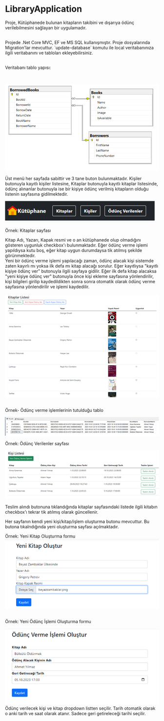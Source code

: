 # LibraryApplication

Proje, Kütüphanede bulunan kitapların takibini ve dışarıya ödünç verilebilmesini sağlayan bir uygulamadır.

</br>
Projede .Net Core MVC, EF ve MS SQL kullanışmıştır. Proje dosyalarında Migration'lar mevcuttur.  `update-database` komutu ile local veritabanınıza ilgili veritabanını ve tabloları ekleyebilirsiniz.

</br>
</br>

Veritabanı tablo yapısı:

</br>

![sql](https://github.com/ahmetyusufyilmaz/LibraryApplication/raw/master/wwwroot/images/9.PNG)

Üst menü her sayfada sabittir ve 3 tane buton bulunmaktadır. Kişiler butonuyla kayıtlı kişiler listesine, Kitaplar butonuyla kayıtlı kitaplar listesinde, ödünç alınanlar butonuyla ise bir kişiye ödünç verilmiş kitapların olduğu listenin sayfasına gidilmektedir.

![Menü](https://github.com/ahmetyusufyilmaz/LibraryApplication/raw/master/wwwroot/images/0.PNG)
</br>


Örnek: Kitaplar sayfası</br>

Kitap Adı, Yazarı, Kapak resmi ve o an kütüphanede olup olmadığını gösteren uygunluk checkbox'ı bulunmaktadır. Eğer ödünç verme işlemi yapıldıysa kutu boş, eğer kitap uygun durumdaysa tik atılmış şekilde görünmektedir. </br>
Yeni bir ödünç verme işlemi yapılacağı zaman, ödünç alacak kişi sistemde zaten kayırlı mı yoksa ilk defa mı kitap alacağı sorulur. Eğer kayıtlıysa "kayıtlı kişiye ödünç ver" butonuyla ilgili sayfaya gidilir. Eğer ilk defa kitap alacaksa "yeni kişiye ödünç ver"
butonuyla önce kişi ekleme sayfasına yönlendirilir, kişi bilgileri girilip kaydedildikten sonra sonra otomatik olarak ödünç verme sayfasına yönlendirilir ve işlemi kaydedilir.
</br>
</br>
![Kitaplar Sayfası](https://github.com/ahmetyusufyilmaz/LibraryApplication/raw/master/wwwroot/images/1.PNG)

</br>
Örnek- Ödünç verme işlemlerinin tutulduğu tablo </br>

![borrowedbooks](https://github.com/ahmetyusufyilmaz/LibraryApplication/raw/master/wwwroot/images/8.PNG)
</br>


Örnek: Ödünç Verilenler sayfası</br>

![Ödünç Sayfası](https://github.com/ahmetyusufyilmaz/LibraryApplication/raw/master/wwwroot/images/7.PNG)

Teslim alındı butonuna tıklandığında kitaplar sayfasındaki listede ilgili kitabın checkbox'ı tekrar tik atılmış olarak güncellenir.


Her sayfanın kendi yeni kişi/kitap/işlem oluşturma butonu mevcuttur. Bu butona tıkalndığında yeni oluşturma sayfası açılmaktadır.

Örnek: Yeni Kitap Oluşturma formu </br>
![Yeni kitap Sayfası](https://github.com/ahmetyusufyilmaz/LibraryApplication/raw/master/wwwroot/images/2.PNG)

</br>
Örnek: Yeni Ödünç İşlemi Oluşturma formu 

![Yeni ödünç işlemi Sayfası](https://github.com/ahmetyusufyilmaz/LibraryApplication/raw/master/wwwroot/images/4.PNG)
</br>
Ödünç verilecek kişi ve kitap dropdown listten seçilir. Tarih otomatik olarak o anki tarih ve saat olarak atanır. Sadece geri getireleceği tarihi seçilir.



